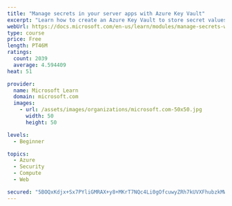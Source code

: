 ```yaml
---
title: "Manage secrets in your server apps with Azure Key Vault"
excerpt: "Learn how to create an Azure Key Vault to store secret values and how to enable secure access to the vault."
webUrl: https://docs.microsoft.com/en-us/learn/modules/manage-secrets-with-azure-key-vault/
type: course
price: Free
length: PT46M
ratings:
  count: 2039
  average: 4.594409
heat: 51

provider:
  name: Microsoft Learn
  domain: microsoft.com
  images:
    - url: /assets/images/organizations/microsoft.com-50x50.jpg
      width: 50
      height: 50

levels:
  - Beginner

topics:
  - Azure
  - Security
  - Compute
  - Web

secured: "5BOQxKdjx+Sx7PYliGMRAX+y8+MKrT7NQc4Li0gOfcuwyZRh7kUVXFhubzkMWeRUSVeBeLw2svh7T/eCASRcKnhrLzKWGBPkEiSf/EyKuEt/4CmISjzIrWI8nUfBJYUVN+T4sm61KRpaHqZmiAU+KlOgKEu2BHaCkJVHv94B+iANk8hOLU1p/X9es8tqiaGDgYD/3ktSXUaQHuh91J7L8Y40JVr8hxQqaX8EgIYWd15fiYKN4SJR53pZYItP2mv3pnEcpS7qaanMJU4cJcL4h9QHdE3BMrVNcZJZJgJH8zdAlguvLaqwM/BAAPA00gQ0U2Yk5yPYmT6Ufi5WMQKZmIrg8plzhLIJNCRoD/Rgz5qpM7Uf4C0njTzMbPtdM69+Q8U1eDXuyW3MdDKOCNX4vlEPhNClRMw8fKDKkSQjhaQ=;O/fBAV32ALwH/gf2BAcECA=="
---
```


